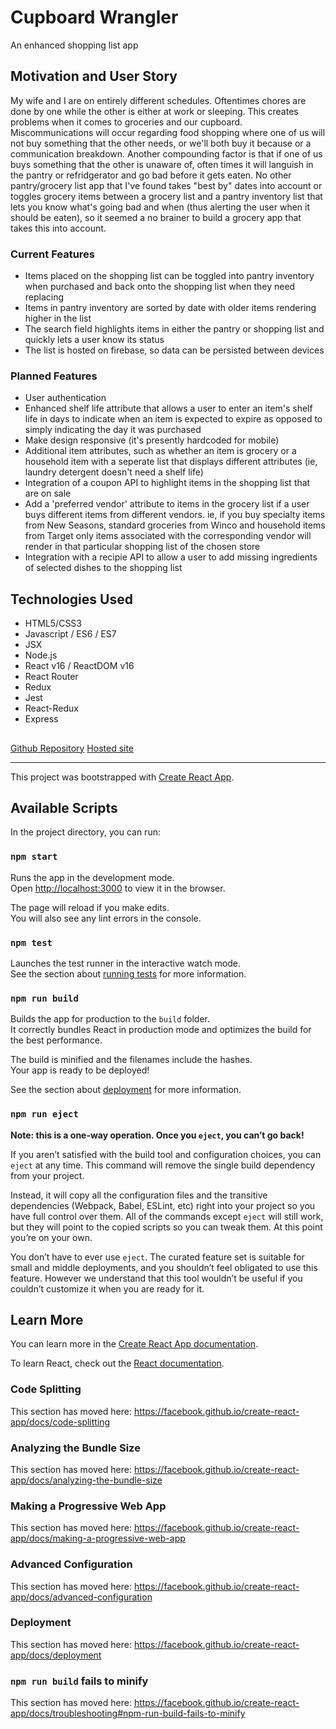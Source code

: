 # Cupboard Wrangler

An enhanced shopping list app

## Motivation and User Story

My wife and I are on entirely different schedules.  Oftentimes chores are done by one while the other is either at work or sleeping.  This creates problems when it comes to groceries and our cupboard.  Miscommunications will occur regarding food shopping where one of us will not buy something that the other needs, or we'll both buy it because or a communication breakdown.  Another compounding factor is that if one of us buys something that the other is unaware of, often times it will languish in the pantry or refridgerator and go bad before it gets eaten.  No other pantry/grocery list app that I've found takes "best by" dates into account or toggles grocery items between a grocery list and a pantry inventory list that lets you know what's going bad and when (thus alerting the user when it should be eaten), so it seemed a no brainer to build a grocery app that takes this into account.

### Current Features

* Items placed on the shopping list can be toggled into pantry inventory when purchased and back onto the shopping list when they need replacing
* Items in pantry inventory are sorted by date with older items rendering higher in the list
* The search field highlights items in either the pantry or shopping list and quickly lets a user know its status
* The list is hosted on firebase, so data can be persisted between devices

### Planned Features

* User authentication
* Enhanced shelf life attribute that allows a user to enter an item's shelf life in days to indicate when an item is expected to expire as opposed to simply indicating the day it was purchased
* Make design responsive (it's presently hardcoded for mobile)
* Additional item attributes, such as whether an item is grocery or a household item with a seperate list that displays different attributes (ie, laundry detergent doesn't need a shelf life)
* Integration of a coupon API to highlight items in the shopping list that are on sale
* Add a 'preferred vendor' attribute to items in the grocery list if a user buys different items from different vendors.  ie, if you buy specialty items from New Seasons, standard groceries from Winco and household items from Target only items associated with the corresponding vendor will render in that particular shopping list of the chosen store
* Integration with a recipie API to allow a user to add missing ingredients of selected dishes to the shopping list

## Technologies Used

* HTML5/CSS3
* Javascript / ES6 / ES7
* JSX
* Node.js
* React v16 / ReactDOM v16
* React Router
* Redux
* Jest
* React-Redux
* Express

## 

[Github Repository](https://github.com/MattSmithereens/Cupboard-Wrangler)
[Hosted site](https://cupboard-wrangler.herokuapp.com/)

________________

This project was bootstrapped with [Create React App](https://github.com/facebook/create-react-app).

## Available Scripts

In the project directory, you can run:

### `npm start`

Runs the app in the development mode.<br>
Open [http://localhost:3000](http://localhost:3000) to view it in the browser.

The page will reload if you make edits.<br>
You will also see any lint errors in the console.

### `npm test`

Launches the test runner in the interactive watch mode.<br>
See the section about [running tests](https://facebook.github.io/create-react-app/docs/running-tests) for more information.

### `npm run build`

Builds the app for production to the `build` folder.<br>
It correctly bundles React in production mode and optimizes the build for the best performance.

The build is minified and the filenames include the hashes.<br>
Your app is ready to be deployed!

See the section about [deployment](https://facebook.github.io/create-react-app/docs/deployment) for more information.

### `npm run eject`

**Note: this is a one-way operation. Once you `eject`, you can’t go back!**

If you aren’t satisfied with the build tool and configuration choices, you can `eject` at any time. This command will remove the single build dependency from your project.

Instead, it will copy all the configuration files and the transitive dependencies (Webpack, Babel, ESLint, etc) right into your project so you have full control over them. All of the commands except `eject` will still work, but they will point to the copied scripts so you can tweak them. At this point you’re on your own.

You don’t have to ever use `eject`. The curated feature set is suitable for small and middle deployments, and you shouldn’t feel obligated to use this feature. However we understand that this tool wouldn’t be useful if you couldn’t customize it when you are ready for it.

## Learn More

You can learn more in the [Create React App documentation](https://facebook.github.io/create-react-app/docs/getting-started).

To learn React, check out the [React documentation](https://reactjs.org/).

### Code Splitting

This section has moved here: https://facebook.github.io/create-react-app/docs/code-splitting

### Analyzing the Bundle Size

This section has moved here: https://facebook.github.io/create-react-app/docs/analyzing-the-bundle-size

### Making a Progressive Web App

This section has moved here: https://facebook.github.io/create-react-app/docs/making-a-progressive-web-app

### Advanced Configuration

This section has moved here: https://facebook.github.io/create-react-app/docs/advanced-configuration

### Deployment

This section has moved here: https://facebook.github.io/create-react-app/docs/deployment

### `npm run build` fails to minify

This section has moved here: https://facebook.github.io/create-react-app/docs/troubleshooting#npm-run-build-fails-to-minify
